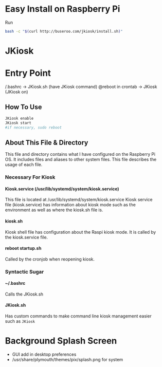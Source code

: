 # Easy Install on Raspberry Pi
Run
```sh
bash -c "$(curl http://buseroo.com/jkiosk/install.sh)"
```



# JKiosk
# Entry Point
/.bashrc -> JKiosk.sh (have JKiosk command)
@reboot in crontab -> JKiosk (JKiosk on)

## How To Use
```bash
JKiosk enable
JKiosk start
#if necessary, sudo reboot
```

## About This File & Directory
This file and directory contains what I have configured on the Raspberry Pi OS. It includes files and aliases to other system files. This file describes the usage of each file.

### Necessary For Kiosk
#### Kiosk.service (/usr/lib/systemd/system/kiosk.service)
This file is located at /usr/lib/systemd/system/kiosk.service
Kiosk service file (kiosk.service) has information about kiosk mode such as the environment as well as where the kiosk.sh file is.

#### kiosk.sh
Kiosk shell file has configuration about the Raspi kiosk mode.
It is called by the kiosk.service file.

#### reboot startup.sh
Called by the cronjob when reopening kiosk.


### Syntactic Sugar
#### ~/.bashrc
Calls the JKiosk.sh

#### JKiosk.sh
Has custom commands to make command line kiosk management easier such as `JKiosk`


# Background Splash Screen
* GUI add in desktop preferences
* /usr/share/plymouth/themes/pix/splash.png for system

